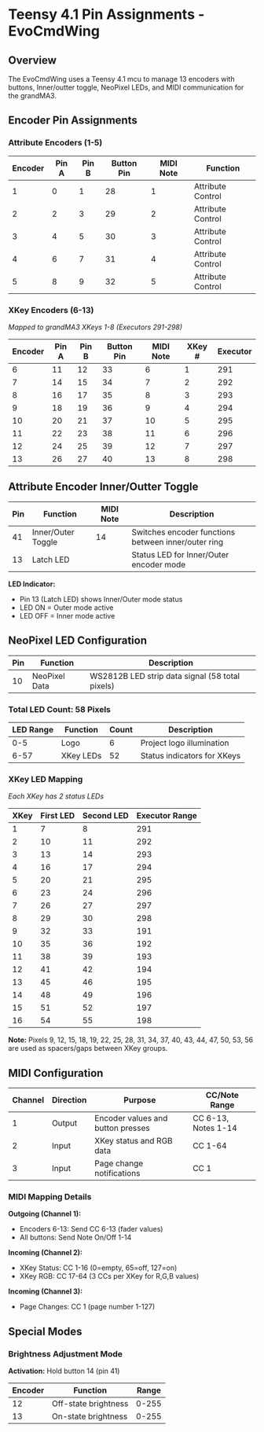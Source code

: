 # Teensy 4.1 Pin Assignments - EvoCmdWing

## Overview
The EvoCmdWing uses a Teensy 4.1 mcu to manage 13 encoders with buttons, Inner/outter toggle, NeoPixel LEDs, and MIDI communication for the grandMA3.

## Encoder Pin Assignments

### Attribute Encoders (1-5)

| Encoder | Pin A | Pin B | Button Pin | MIDI Note | Function |
|---------|-------|-------|------------|-----------|----------|
| 1       | 0     | 1     | 28         | 1         | Attribute Control |
| 2       | 2     | 3     | 29         | 2         | Attribute Control |
| 3       | 4     | 5     | 30         | 3         | Attribute Control |
| 4       | 6     | 7     | 31         | 4         | Attribute Control |
| 5       | 8     | 9     | 32         | 5         | Attribute Control |

### XKey Encoders (6-13) 
*Mapped to grandMA3 XKeys 1-8 (Executors 291-298)*

| Encoder | Pin A | Pin B | Button Pin | MIDI Note | XKey # | Executor |
|---------|-------|-------|------------|-----------|--------|----------|
| 6       | 11    | 12    | 33         | 6         | 1      | 291      |
| 7       | 14    | 15    | 34         | 7         | 2      | 292      |
| 8       | 16    | 17    | 35         | 8         | 3      | 293      |
| 9       | 18    | 19    | 36         | 9         | 4      | 294      |
| 10      | 20    | 21    | 37         | 10        | 5      | 295      |
| 11      | 22    | 23    | 38         | 11        | 6      | 296      |
| 12      | 24    | 25    | 39         | 12        | 7      | 297      |
| 13      | 26    | 27    | 40         | 13        | 8      | 298      |

## Attribute Encoder Inner/Outter Toggle

| Pin | Function | MIDI Note | Description |
|-----|----------|-----------|-------------|
| 41  | Inner/Outer Toggle | 14 | Switches encoder functions between inner/outer ring |
| 13  | Latch LED || Status LED for Inner/Outer encoder mode |

**LED Indicator:**
- Pin 13 (Latch LED) shows Inner/Outer mode status
- LED ON = Outer mode active
- LED OFF = Inner mode active

## NeoPixel LED Configuration

| Pin | Function | Description |
|-----|----------|-------------|
| 10  | NeoPixel Data | WS2812B LED strip data signal (58 total pixels) |

### Total LED Count: 58 Pixels

| LED Range | Function | Count | Description |
|-----------|----------|-------|-------------|
| 0-5       | Logo     | 6     | Project logo illumination |
| 6-57      | XKey LEDs| 52    | Status indicators for XKeys |

### XKey LED Mapping
*Each XKey has 2 status LEDs*

| XKey | First LED | Second LED | Executor Range |
|------|-----------|------------|----------------|
| 1    | 7         | 8          | 291 |
| 2    | 10        | 11         | 292 |
| 3    | 13        | 14         | 293 |
| 4    | 16        | 17         | 294 |
| 5    | 20        | 21         | 295 |
| 6    | 23        | 24         | 296 |
| 7    | 26        | 27         | 297 |
| 8    | 29        | 30         | 298 |
| 9    | 32        | 33         | 191 |
| 10   | 35        | 36         | 192 |
| 11   | 38        | 39         | 193 |
| 12   | 41        | 42         | 194 |
| 13   | 45        | 46         | 195 |
| 14   | 48        | 49         | 196 |
| 15   | 51        | 52         | 197 |
| 16   | 54        | 55         | 198 |

**Note:** Pixels 9, 12, 15, 18, 19, 22, 25, 28, 31, 34, 37, 40, 43, 44, 47, 50, 53, 56 are used as spacers/gaps between XKey groups.

## MIDI Configuration

| Channel | Direction | Purpose | CC/Note Range |
|---------|-----------|---------|---------------|
| 1       | Output    | Encoder values and button presses | CC 6-13, Notes 1-14 |
| 2       | Input     | XKey status and RGB data | CC 1-64 |
| 3       | Input     | Page change notifications | CC 1 |

### MIDI Mapping Details

**Outgoing (Channel 1):**
- Encoders 6-13: Send CC 6-13 (fader values)
- All buttons: Send Note On/Off 1-14

**Incoming (Channel 2):**
- XKey Status: CC 1-16 (0=empty, 65=off, 127=on)
- XKey RGB: CC 17-64 (3 CCs per XKey for R,G,B values)

**Incoming (Channel 3):**
- Page Changes: CC 1 (page number 1-127)

## Special Modes

### Brightness Adjustment Mode
**Activation:** Hold button 14 (pin 41)

| Encoder | Function | Range |
|---------|----------|-------|
| 12      | Off-state brightness | 0-255 |
| 13      | On-state brightness | 0-255 |
